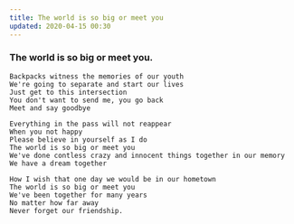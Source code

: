 ```yaml
---
title: The world is so big or meet you
updated: 2020-04-15 00:30
---
```


### The world is so big or meet you.

    Backpacks witness the memories of our youth
    We're going to separate and start our lives
    Just get to this intersection
    You don't want to send me, you go back
    Meet and say goodbye

    Everything in the pass will not reappear
    When you not happy 
    Please believe in yourself as I do 
    The world is so big or meet you 
    We've done contless crazy and innocent things together in our memory 
    We have a dream together

    How I wish that one day we would be in our hometown
    The world is so big or meet you 
    We've been together for many years
    No matter how far away
    Never forget our friendship.